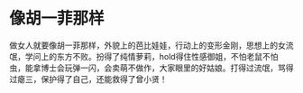 # 像胡一菲那样

做女人就要像胡一菲那样，外貌上的芭比娃娃，行动上的变形金刚，思想上的女流氓，学问上的东方不败。扮得了纯情萝莉，hold得住性感御姐，不怕老鼠不怕虫，能拿博士会玩弹一闪，会卖萌不做作，大家眼里的好姑娘。打得过流氓，骂得过瘪三，保护得了自己，还能救得了曾小贤！